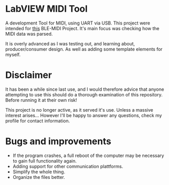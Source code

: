 # LabVIEW MIDI Tool
A development Tool for MIDI, using UART via USB. This project were intended for [this](https://github.com/BLE-MIDI/NCS-MIDI) BLE-MIDI Project. It's main focus was checking how the MIDI data was parsed.

It is overly advanced as I was testing out, and learning about, producer/consumer design. As well as adding some template elements for myself.

# Disclaimer
It has been a while since last use, and I would therefore advice that anyone attempting to use this should do a thorough examination of this repository. Before running it at their own risk!

This project is no longer active, as it served it's use. Unless a massive interest arises... However I'll be happy to answer any questions, check my profile for contact information.

# Bugs and improvements
- If the program crashes, a full reboot of the computer may be necessary to gain full functionality again.
- Adding support for other communication plattforms.
- Simplify the whole thing.
- Organize the files better.
